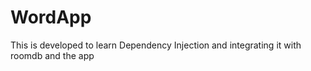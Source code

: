 # WordApp
This is developed to learn Dependency Injection and integrating it with roomdb and the app 
